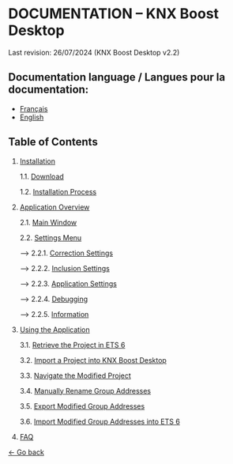 # DOCUMENTATION – KNX Boost Desktop

Last revision: 26/07/2024 (KNX Boost Desktop v2.2)

## Documentation language / Langues pour la documentation:
- [Français](README.md)
- [English](README-EN.md)

## Table of Contents
1. [Installation](Installation/)

    1.1. [Download](Installation/download.md)

    1.2. [Installation Process](Installation/installingtheapp.md)

2. [Application Overview](#application-overview)

    2.1. [Main Window](#main-window)

    2.2. [Settings Menu](#settings-menu)

      --> 2.2.1. [Correction Settings](#correction-settings)

      --> 2.2.2. [Inclusion Settings](#information)

      --> 2.2.3. [Application Settings](#application-settings)

      --> 2.2.4. [Debugging](#debugging)

      --> 2.2.5. [Information](#information)

4. [Using the Application](#using-the-application)

    3.1. [Retrieve the Project in ETS 6](#retrieve-the-project-in-ets-6)

    3.2. [Import a Project into KNX Boost Desktop](#import-a-project-into-knx-boost-desktop)

    3.3. [Navigate the Modified Project](#navigate-the-modified-project)

    3.4. [Manually Rename Group Addresses](#manually-rename-group-addresses)

    3.5. [Export Modified Group Addresses](#export-modified-group-addresses)

    3.6. [Import Modified Group Addresses into ETS 6](#import-modified-group-addresses-into-ets-6)

4. [FAQ](#FAQ)


[← Go back](../)
